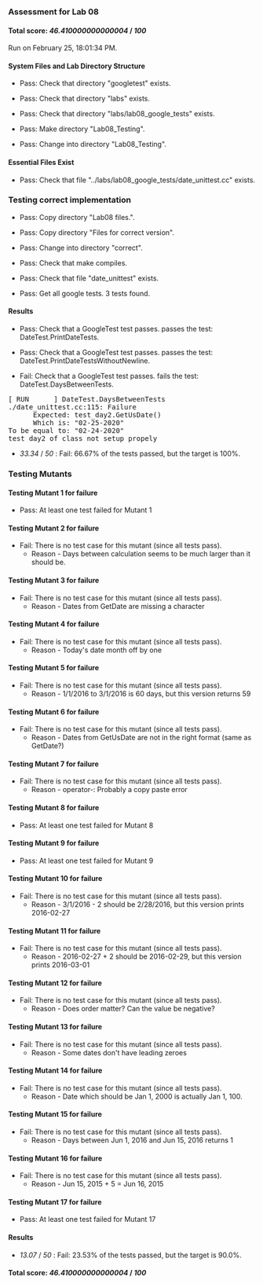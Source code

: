 ### Assessment for Lab 08

#### Total score: _46.410000000000004_ / _100_

Run on February 25, 18:01:34 PM.


#### System Files and Lab Directory Structure

+ Pass: Check that directory "googletest" exists.

+ Pass: Check that directory "labs" exists.

+ Pass: Check that directory "labs/lab08_google_tests" exists.

+ Pass: Make directory "Lab08_Testing".

+ Pass: Change into directory "Lab08_Testing".


#### Essential Files Exist

+ Pass: Check that file "../labs/lab08_google_tests/date_unittest.cc" exists.


### Testing correct implementation

+ Pass: Copy directory "Lab08 files.".



+ Pass: Copy directory "Files for correct version".



+ Pass: Change into directory "correct".

+ Pass: Check that make compiles.



+ Pass: Check that file "date_unittest" exists.

+ Pass: Get all google tests.
    3 tests found.




#### Results

+ Pass: Check that a GoogleTest test passes.
    passes the test: DateTest.PrintDateTests.



+ Pass: Check that a GoogleTest test passes.
    passes the test: DateTest.PrintDateTestsWithoutNewline.



+ Fail: Check that a GoogleTest test passes.
    fails the test: DateTest.DaysBetweenTests.
<pre>
[ RUN      ] DateTest.DaysBetweenTests
./date_unittest.cc:115: Failure
      Expected: test_day2.GetUsDate()
      Which is: "02-25-2020"
To be equal to: "02-24-2020"
test day2 of class not setup propely</pre>



+  _33.34_ / _50_ : Fail: 66.67% of the tests passed, but the target is 100%.


### Testing Mutants


#### Testing Mutant 1 for failure

+ Pass: At least one test failed for Mutant 1


#### Testing Mutant 2 for failure

+ Fail: There is no test case for this mutant (since all tests pass).
   - Reason - Days between calculation seems to be much larger than it should be.


#### Testing Mutant 3 for failure

+ Fail: There is no test case for this mutant (since all tests pass).
   - Reason - Dates from GetDate are missing a character


#### Testing Mutant 4 for failure

+ Fail: There is no test case for this mutant (since all tests pass).
   - Reason - Today's date month off by one


#### Testing Mutant 5 for failure

+ Fail: There is no test case for this mutant (since all tests pass).
   - Reason - 1/1/2016 to 3/1/2016 is 60 days, but this version returns 59


#### Testing Mutant 6 for failure

+ Fail: There is no test case for this mutant (since all tests pass).
   - Reason - Dates from GetUsDate are not in the right format (same as GetDate?)


#### Testing Mutant 7 for failure

+ Fail: There is no test case for this mutant (since all tests pass).
   - Reason - operator-: Probably a copy paste error


#### Testing Mutant 8 for failure

+ Pass: At least one test failed for Mutant 8


#### Testing Mutant 9 for failure

+ Pass: At least one test failed for Mutant 9


#### Testing Mutant 10 for failure

+ Fail: There is no test case for this mutant (since all tests pass).
   - Reason - 3/1/2016 - 2 should be 2/28/2016, but this version prints 2016-02-27


#### Testing Mutant 11 for failure

+ Fail: There is no test case for this mutant (since all tests pass).
   - Reason - 2016-02-27 + 2 should be 2016-02-29, but this version prints 2016-03-01


#### Testing Mutant 12 for failure

+ Fail: There is no test case for this mutant (since all tests pass).
   - Reason - Does order matter? Can the value be negative?


#### Testing Mutant 13 for failure

+ Fail: There is no test case for this mutant (since all tests pass).
   - Reason - Some dates don't have leading zeroes


#### Testing Mutant 14 for failure

+ Fail: There is no test case for this mutant (since all tests pass).
   - Reason - Date which should be Jan 1, 2000 is actually Jan 1, 100.


#### Testing Mutant 15 for failure

+ Fail: There is no test case for this mutant (since all tests pass).
   - Reason - Days between Jun 1, 2016 and Jun 15, 2016 returns 1


#### Testing Mutant 16 for failure

+ Fail: There is no test case for this mutant (since all tests pass).
   - Reason - Jun 15, 2015 + 5 = Jun 16, 2015


#### Testing Mutant 17 for failure

+ Pass: At least one test failed for Mutant 17


#### Results

+  _13.07_ / _50_ : Fail: 23.53% of the tests passed, but the target is 90.0%.

#### Total score: _46.410000000000004_ / _100_

